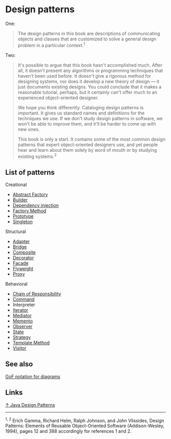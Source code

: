 # Design patterns

One:

> The design patterns in this book are descriptions of communicating objects and classes that are customized to solve a general design problem in a particular context.<sup>1</sup>

Two:

> It's possible to argue that this book hasn't accomplished much. After all, it doesn't present any algorithms or programming techniques that haven't been used before. It doesn't give a rigorous method for designing systems, nor does it develop a new theory of design — it just documents existing designs. You could conclude that it makes a reasonable tutorial, perhaps, but it certainly can't offer much to an experienced object-oriented designer.
>
> We hope you think differently. Cataloging design patterns is important. It gives us standard names and definitions for the techniques we use. If we don't study design patterns in software, we won't be able to improve them, and it'll be harder to come up with new ones.
>
> This book is only a start. It contains some of the most common design patterns that expert object-oriented designers use, and yet people hear and learn about them solely by word of mouth or by studying existing systems.<sup>2</sup>

## List of patterns

Creational

- [Abstract Factory](abstract%20factory.md)
- [Builder](builder.md)
- [Dependency injection](dependency%20injection.md)
- [Factory Method](factory%20method.md)
- [Prototype](prototype.md)
- [Singleton](singleton.md)

Structural

- [Adapter](adapter.md)
- [Bridge](bridge.md)
- [Composite](composite.md)
- [Decorator](decorator.md)
- [Facade](facade.md)
- [Flyweight](flyweight.md)
- [Proxy](proxy.md)

Behavioral

- [Chain of Responsibility](chain%20of%20responsibility.md)
- [Command](command.md)
- Interpreter
- [Iterator](iterator.md)
- [Mediator](mediator.md)
- [Memento](memento.md)
- [Observer](observer.md)
- [State](state.md)
- [Strategy](strategy.md)
- [Template Method](template%20method.md)
- [Visitor](visitor.md)

## See also

[GoF notation for diagrams](gof%20notation/gof%20notation.md)

## Links

[↑ Java Design Patterns](https://java-design-patterns.com)

<hr>

<sup>1, 2</sup> Erich Gamma, Richard Helm, Ralph Johnson, and John Vlissides, Design Patterns: Elements of Reusable Object-Oriented Software (Addison-Wesley, 1994), pages 12 and 388 accordingly for references 1 and 2.

